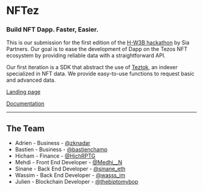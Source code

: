 # NFTez

### Build NFT Dapp. Faster, Easier.

This is our submission for the first edition of the [H-W3B hackathon](https://www.sia-partners.com/fr/publications/publications-de-nos-experts/h-w3b-2023) by Sia Partners. Our goal is to ease the development of Dapp on the Tezos NFT ecosystem by providing reliable data with a straightforward API.

Our first iteration is a SDK that abstract the use of [Teztok](https://www.teztok.com/), an indexer specialized in NFT data. We provide easy-to-use functions to request basic and advanced data.

[Landing page](https://nftez.vercel.app/)

[Documentation](https://nftez-doc.vercel.app/)

---

## The Team

- Adrien - Business - [@zknadar](https://twitter.com/zknadar)
- Bastien - Business - [@bastienchamp](https://twitter.com/bastienchamp)
- Hicham - Finance - [@HichRPTG](https://twitter.com/HichRPTG)
- Mehdi - Front End Developer - [@Medhi__N](https://twitter.com/mehdi__n)
- Sinane - Back End Developer - [@sinane_eth](https://twitter.com/sinane_eth)
- Wassim - Back End Developer - [@wasss_im](https://twitter.com/wasss_im)
- Julien - Blockchain Developer - [@thebiptomybop](https://twitter.com/thebiptomybop)
